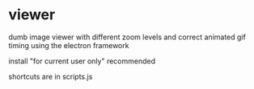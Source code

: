 # viewer
dumb image viewer with different zoom levels and correct animated gif timing using the electron framework

install "for current user only" recommended

shortcuts are in scripts.js
